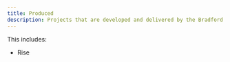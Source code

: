 ```yaml
---
title: Produced 
description: Projects that are developed and delivered by the Bradford 2025 producing team
---
```


This includes: 

* Rise